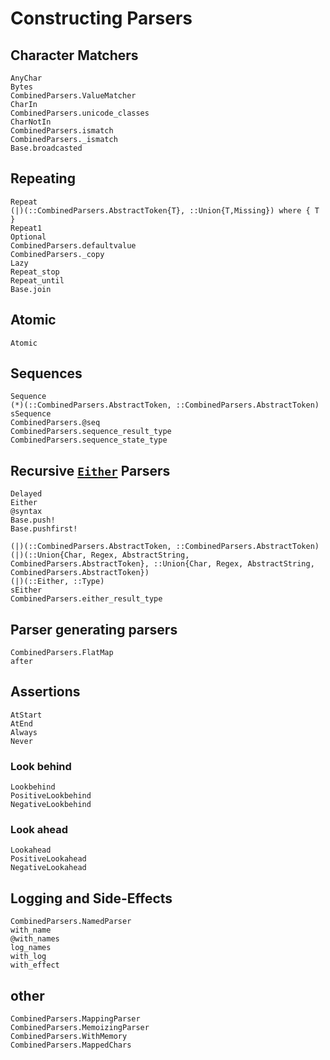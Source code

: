 # Constructing Parsers

## Character Matchers
```@docs
AnyChar
Bytes
CombinedParsers.ValueMatcher
CharIn
CombinedParsers.unicode_classes
CharNotIn
CombinedParsers.ismatch
CombinedParsers._ismatch
Base.broadcasted
```

## Repeating
```@docs
Repeat
(|)(::CombinedParsers.AbstractToken{T}, ::Union{T,Missing}) where { T }
Repeat1
Optional
CombinedParsers.defaultvalue
CombinedParsers._copy
Lazy
Repeat_stop
Repeat_until
Base.join
```

## Atomic
```@docs
Atomic
```

## Sequences
```@docs
Sequence
(*)(::CombinedParsers.AbstractToken, ::CombinedParsers.AbstractToken)
sSequence
CombinedParsers.@seq
CombinedParsers.sequence_result_type
CombinedParsers.sequence_state_type
```


## Recursive [`Either`](@ref) Parsers
```@docs
Delayed
Either
@syntax
Base.push!
Base.pushfirst!
```


```@docs
(|)(::CombinedParsers.AbstractToken, ::CombinedParsers.AbstractToken)
(|)(::Union{Char, Regex, AbstractString, CombinedParsers.AbstractToken}, ::Union{Char, Regex, AbstractString, CombinedParsers.AbstractToken})
(|)(::Either, ::Type)
sEither
CombinedParsers.either_result_type
```

## Parser generating parsers
```@docs
CombinedParsers.FlatMap
after
```

## Assertions
```@docs
AtStart
AtEnd
Always
Never
```

### Look behind
```@docs
Lookbehind
PositiveLookbehind
NegativeLookbehind
```

### Look ahead
```@docs
Lookahead
PositiveLookahead
NegativeLookahead
```

## Logging and Side-Effects
```@docs
CombinedParsers.NamedParser
with_name
@with_names
log_names
with_log
with_effect
```


## other
```@docs
CombinedParsers.MappingParser
CombinedParsers.MemoizingParser
CombinedParsers.WithMemory
CombinedParsers.MappedChars
```
